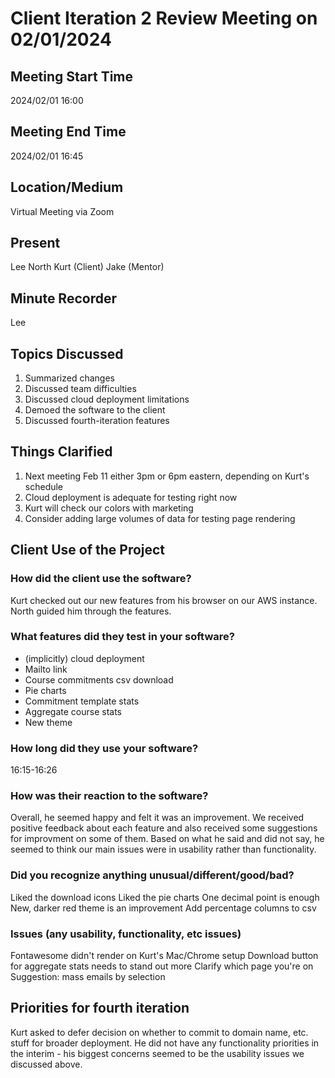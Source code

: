 # Client Iteration 2 Review Meeting on 02/01/2024

## Meeting Start Time

2024/02/01 16:00

## Meeting End Time

2024/02/01 16:45

## Location/Medium

Virtual Meeting via Zoom

## Present

Lee 
North
Kurt (Client)
Jake (Mentor)

## Minute Recorder

Lee

## Topics Discussed

1. Summarized changes
2. Discussed team difficulties
3. Discussed cloud deployment limitations
4. Demoed the software to the client
5. Discussed fourth-iteration features

## Things Clarified

1. Next meeting Feb 11 either 3pm or 6pm eastern, depending on Kurt's schedule
2. Cloud deployment is adequate for testing right now
3. Kurt will check our colors with marketing
4. Consider adding large volumes of data for testing page rendering

## Client Use of the Project
### How did the client use the software?

Kurt checked out our new features from his browser on our AWS instance.
North guided him through the features.

### What features did they test in your software?
- (implicitly) cloud deployment
- Mailto link
- Course commitments csv download
- Pie charts
- Commitment template stats
- Aggregate course stats
- New theme


### How long did they use your software?
16:15-16:26

### How was their reaction to the software?

Overall, he seemed happy and felt it was an improvement. We received positive feedback about each feature and also received some suggestions for improvment on some of them. Based on what he said and did not say, he seemed to think our main issues were in usability rather than functionality.


### Did you recognize anything unusual/different/good/bad?
Liked the download icons
Liked the pie charts
One decimal point is enough
New, darker red theme is an improvement
Add percentage columns to csv

### Issues (any usability, functionality, etc issues)

Fontawesome didn't render on Kurt's Mac/Chrome setup
Download button for aggregate stats needs to stand out more
Clarify which page you're on 
Suggestion: mass emails by selection


## Priorities for fourth iteration
Kurt asked to defer decision on whether to commit to domain name, etc. stuff for broader deployment. He did not have any functionality priorities in the interim - his biggest concerns seemed to be the usability issues we discussed above.
